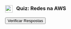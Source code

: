 <div class="quiz-container" id="quiz-network-container">
    <h3><img src="https://api.iconify.design/mdi/lan.svg?color=currentColor" width="24" style="vertical-align:middle; margin-right:8px;" /> Quiz: Redes na AWS</h3>
    <form class="quiz-form">
        </form>
    <button class="submit-quiz-btn">Verificar Respostas</button>
    <button class="redo-quiz-btn" style="display:none; margin-left: 1rem;">Refazer Quiz</button>
    <div class="quiz-results"></div>
</div>

<script>
    (function() {
        const quizContainer = document.getElementById('quiz-network-container');
        if (!quizContainer) return;
        
        const quizForm = quizContainer.querySelector('.quiz-form');
        const submitBtn = quizContainer.querySelector('.submit-quiz-btn');
        const redoBtn = quizContainer.querySelector('.redo-quiz-btn');
        const resultsContainer = quizContainer.querySelector('.quiz-results');
        
        const quizData = [
            {
                question: "Qual componente da Amazon VPC é responsável por permitir a comunicação entre sua VPC e a internet?",
                options: ["NAT Gateway", "Internet Gateway", "Security Group", "Network ACL"],
                answer: 1,
                explanation: "O Internet Gateway (IGW) é um componente altamente disponível que você anexa à sua VPC para permitir a comunicação de entrada e saída com a internet."
            },
            {
                question: "Um administrador precisa garantir que um banco de dados em uma sub-rede privada possa baixar atualizações, mas sem que a internet possa iniciar uma conexão com ele. Qual serviço deve ser utilizado?",
                options: ["Internet Gateway na sub-rede privada.", "Um Security Group com a porta 443 aberta.", "Um NAT Gateway na sub-rede pública.", "AWS Direct Connect."],
                answer: 2,
                explanation: "Um NAT Gateway é colocado em uma sub-rede pública e permite que recursos em sub-redes privadas acessem a internet (tráfego de saída), enquanto bloqueia conexões iniciadas pela internet."
            },
            {
                question: "Qual a principal diferença entre um Security Group (SG) e uma Network ACL (NACL)?",
                options: ["SGs operam no nível da sub-rede, enquanto NACLs operam no nível da instância.", "SGs são stateless, enquanto NACLs são stateful.", "SGs permitem apenas regras de 'Permitir', enquanto NACLs permitem regras de 'Permitir' e 'Negar'.", "SGs são usados apenas para tráfego de entrada, e NACLs apenas para tráfego de saída."],
                answer: 2,
                explanation: "Esta é uma distinção fundamental. Security Groups são stateful e só possuem regras de 'Allow'. Network ACLs são stateless e possuem regras de 'Allow' e 'Deny'."
            },
            {
                question: "Uma empresa quer distribuir o tráfego de seu site entre múltiplas instâncias EC2. Qual serviço é projetado para essa finalidade?",
                options: ["Amazon Route 53", "Amazon CloudFront", "Elastic Load Balancing (ELB)", "AWS Auto Scaling"],
                answer: 2,
                explanation: "O Elastic Load Balancing (ELB) distribui automaticamente o tráfego de entrada entre múltiplos destinos, como instâncias EC2, aumentando a tolerância a falhas."
            },
            {
                question: "O que o CIDR `0.0.0.0/0` representa em uma regra de Security Group?",
                options: ["Apenas o endereço de loopback.", "Todos os endereços IP dentro da VPC.", "Nenhum endereço IP.", "Qualquer endereço IP na internet."],
                answer: 3,
                explanation: "A notação CIDR `0.0.0.0/0` é a forma padrão de representar 'qualquer lugar' na internet. Usá-la em regras de entrada para portas de gerenciamento é uma prática de segurança muito ruim."
            },
            {
                question: "Qual serviço da AWS atua como um DNS (Domain Name System) global?",
                options: ["Amazon VPC", "AWS Direct Connect", "Amazon Route 53", "AWS Certificate Manager"],
                answer: 2,
                explanation: "O Amazon Route 53 é o serviço de DNS da AWS que traduz nomes de domínio para endereços IP e pode ser usado para rotear o tráfego para sua infraestrutura."
            },
            {
                question: "Uma sub-rede é considerada 'pública' quando:",
                options: ["Ela contém instâncias EC2 com Elastic IPs.", "Sua Network ACL permite todo o tráfego.", "Sua tabela de rotas associada tem uma rota para um Internet Gateway.", "Ela está localizada na Zona de Disponibilidade 'a'."],
                answer: 2,
                explanation: "A definição de uma sub-rede pública está ligada ao roteamento. Se sua tabela de rotas envia o tráfego para a internet (0.0.0.0/0) para um Internet Gateway, a sub-rede é pública."
            },
            {
                question: "Qual é a principal vantagem de usar o AWS Direct Connect em vez de uma VPN?",
                options: ["É mais fácil de configurar.", "É uma solução gratuita.", "Oferece criptografia de ponta a ponta por padrão.", "Fornece uma conexão de rede privada, dedicada e mais consistente."],
                answer: 3,
                explanation: "O AWS Direct Connect estabelece uma conexão de fibra óptica privada entre seu data center e a AWS, contornando a internet pública, resultando em maior largura de banda e menor latência."
            },
            {
                question: "Ao criar uma VPC com um bloco CIDR de `10.0.0.0/16`, quantas sub-redes com o CIDR `/24` você pode criar?",
                options: ["16", "64", "256", "1024"],
                answer: 2,
                explanation: "Um CIDR /16 tem 16 bits de rede, e um /24 tem 24. A diferença de 8 bits (24 - 16) significa que você pode criar 2^8 = 256 sub-redes /24 dentro do bloco /16."
            },
            {
                question: "Qual serviço da AWS é uma CDN (Content Delivery Network)?",
                options: ["Elastic Load Balancer", "Amazon S3 Transfer Acceleration", "Amazon CloudFront", "Amazon API Gateway"],
                answer: 2,
                explanation: "O Amazon CloudFront é a CDN da AWS. Ele armazena em cache seu conteúdo em Pontos de Presença (Edge Locations) globais, entregando-o a partir do local mais próximo do seu usuário."
            },
            {
                question: "Qual é a forma mais simples de conectar duas VPCs na mesma Região para que se comuniquem com IPs privados?",
                options: ["Usar um Internet Gateway em ambas.", "Configurar um AWS Direct Connect.", "Criar um VPC Peering.", "Usar o AWS Transit Gateway."],
                answer: 2,
                explanation: "O VPC Peering é uma conexão de rede entre duas VPCs que permite rotear o tráfego entre elas usando IPs privados, como se estivessem na mesma rede."
            },
            {
                question: "Qual protocolo é a melhor escolha para um serviço de streaming de vídeo ao vivo?",
                options: ["TCP", "UDP", "ICMP", "HTTP"],
                answer: 1,
                explanation: "O UDP (User Datagram Protocol) prioriza a velocidade e a baixa latência, tornando-o ideal para aplicações em tempo real como streaming e jogos online."
            },
            {
                question: "Qual é o propósito da Tabela de Rotas (Route Table) em uma VPC?",
                options: ["Atuar como um firewall para instâncias EC2.", "Conter regras que determinam para onde o tráfego de rede é direcionado.", "Traduzir nomes de domínio para endereços IP.", "Armazenar os logs de todo o tráfego de rede."],
                answer: 1,
                explanation: "A Tabela de Rotas funciona como o 'mapa de sinalização' da sua VPC, definindo os caminhos que o tráfego pode seguir."
            },
            {
                question: "Qual das seguintes afirmações sobre um NAT Gateway está CORRETA?",
                options: ["Ele deve ser colocado em uma sub-rede privada.", "Ele permite que a internet inicie conexões com instâncias privadas.", "Ele precisa de um Elastic IP para funcionar.", "Ele opera no nível da instância."],
                answer: 2,
                explanation: "Um NAT Gateway deve ser colocado em uma sub-rede pública e precisa de um Elastic IP (IP público estático) para funcionar. Sua função é permitir que instâncias privadas acessem a internet."
            },
            {
                question: "O que são VPC Flow Logs?",
                options: ["Um serviço para conectar seu data center à AWS.", "Um recurso que captura informações sobre o tráfego IP que entra e sai das interfaces de rede.", "Um tipo de instância EC2 otimizada para rede.", "Um log de todas as chamadas de API feitas na sua VPC."],
                answer: 1,
                explanation: "VPC Flow Logs são essenciais para monitoramento de rede. Eles fornecem metadados detalhados sobre cada fluxo de rede para análise."
            },
            {
                question: "Uma Network ACL (NACL) opera em qual nível da sua infraestrutura VPC?",
                options: ["Região", "Instância", "Interface de Rede Elástica (ENI)", "Sub-rede"],
                answer: 3,
                explanation: "As NACLs atuam como um firewall para o tráfego que entra e sai de uma ou mais sub-redes."
            },
            {
                question: "Qual é o comportamento padrão de um Security Group recém-criado?",
                options: ["Permite todo o tráfego de entrada e de saída.", "Nega todo o tráfego de entrada e de saída.", "Permite todo o tráfego de entrada e nega todo o de saída.", "Nega todo o tráfego de entrada e permite todo o de saída."],
                answer: 3,
                explanation: "Por segurança, um Security Group recém-criado bloqueia todo o tráfego de entrada por padrão, mas permite todo o tráfego de saída."
            },
            {
                question: "No Modelo OSI, em qual camada os roteadores tomam suas decisões?",
                options: ["Camada 1 (Física)", "Camada 2 (Link de Dados)", "Camada 3 (Rede)", "Camada 4 (Transporte)"],
                answer: 2,
                explanation: "A Camada 3 (Rede) é onde o endereçamento lógico (endereços IP) e o roteamento acontecem."
            },
            {
                question: "O que significa dizer que um Security Group é 'stateful'?",
                options: ["Só pode ser usado por instâncias em estado 'running'.", "Ele lembra o estado da conexão. Se você permite a entrada, a resposta de saída é automaticamente permitida.", "Requer que você defina regras separadas para entrada e resposta.", "Só pode ter um número limitado de regras."],
                answer: 1,
                explanation: "A natureza 'stateful' dos Security Groups simplifica a configuração, pois não é preciso criar regras de saída correspondentes para o tráfego de resposta."
            },
            {
                question: "Para simplificar a interconexão de muitas VPCs, qual serviço atua como um hub central?",
                options: ["VPC Peering", "Internet Gateway", "AWS Transit Gateway", "AWS Direct Connect"],
                answer: 2,
                explanation: "Enquanto o VPC Peering é ótimo para poucas VPCs, o AWS Transit Gateway atua como um hub de nuvem, simplificando a conectividade em escala."
            },
            {
                question: "Qual das seguintes afirmações sobre Sub-redes em uma VPC é VERDADEIRA?",
                options: ["Uma sub-rede pode abranger múltiplas Zonas de Disponibilidade.", "Os blocos CIDR de sub-redes na mesma VPC podem se sobrepor.", "Cada sub-rede deve estar associada a uma Tabela de Rotas.", "Uma sub-rede privada não pode ter um Security Group."],
                answer: 2,
                explanation: "Cada sub-rede reside em uma única AZ. Os CIDRs não podem se sobrepor. Todo recurso pode ter um Security Group. A afirmação correta é que cada sub-rede precisa de uma Tabela de Rotas."
            },
            {
                question: "Para se conectar a um servidor Windows em uma EC2, qual porta você normalmente permitiria?",
                options: ["Porta 22 / TCP (SSH)", "Porta 443 / TCP (HTTPS)", "Porta 3389 / TCP (RDP)", "Porta 53 / UDP (DNS)"],
                answer: 2,
                explanation: "O RDP (Remote Desktop Protocol), na porta TCP 3389, é o protocolo padrão da Microsoft para acessar a área de trabalho gráfica de sistemas Windows."
            },
            {
                question: "Qual tipo de ELB é ideal para rotear tráfego com base no caminho da URL (ex: /api/users)?",
                options: ["Classic Load Balancer", "Network Load Balancer", "Application Load Balancer", "Gateway Load Balancer"],
                answer: 2,
                explanation: "O Application Load Balancer (ALB) opera na Camada 7 e pode inspecionar o conteúdo da requisição, como o caminho da URL, para tomar decisões de roteamento inteligentes."
            },
            {
                question: "Qual benefício o Amazon CloudFront oferece como uma CDN?",
                options: ["Aumentar a latência para usuários distantes.", "Reduzir a segurança do conteúdo estático.", "Centralizar a entrega de conteúdo em uma única Região.", "Reduzir a carga nos servidores de origem e melhorar a performance."],
                answer: 3,
                explanation: "Ao armazenar seu conteúdo em cache nos Pontos de Presença (Edge Locations), o CloudFront atende às requisições diretamente da borda, diminuindo a latência e a carga nos seus servidores."
            },
            {
                question: "Qual das seguintes é uma característica de uma Network ACL (NACL), mas NÃO de um Security Group?",
                options: ["É stateful.", "Pode ter regras baseadas em outros Security Groups.", "Possui regras com números de prioridade para avaliação.", "Opera no nível da interface de rede (ENI)."],
                answer: 2,
                explanation: "As regras em uma NACL são avaliadas em ordem, do menor número para o maior. Security Groups não usam números de prioridade; todas as suas regras de 'Allow' são avaliadas."
            }
        ];

        // O resto do script é genérico e não precisa ser colado novamente.
        function renderQuiz() {
            quizForm.innerHTML = '';
            quizData.forEach((q, index) => {
                const questionBlock = document.createElement('div');
                questionBlock.className = 'question-block';
                questionBlock.id = `q${index}`;
                const questionText = document.createElement('p');
                questionText.className = 'question-text';
                questionText.textContent = `${index + 1}. ${q.question}`;
                questionBlock.appendChild(questionText);
                const optionsList = document.createElement('ul');
                optionsList.className = 'options';
                q.options.forEach((option, optionIndex) => {
                    const listItem = document.createElement('li');
                    const label = document.createElement('label');
                    const radio = document.createElement('input');
                    radio.type = 'radio';
                    radio.name = `q${index}`;
                    radio.value = optionIndex;
                    label.appendChild(radio);
                    label.appendChild(document.createTextNode(' ' + option));
                    listItem.appendChild(label);
                    optionsList.appendChild(listItem);
                });
                questionBlock.appendChild(optionsList);
                const explanation = document.createElement('div');
                explanation.className = 'explanation';
                explanation.innerHTML = `<strong>Resposta e Explicação:</strong> ${q.explanation}`;
                questionBlock.appendChild(explanation);
                quizForm.appendChild(questionBlock);
            });
        }

        submitBtn.addEventListener('click', () => {
            let score = 0;
            quizData.forEach((q, index) => {
                const selectedOption = quizForm.querySelector(`input[name="q${index}"]:checked`);
                const questionBlock = document.getElementById(`q${index}`);
                const listItems = questionBlock.querySelectorAll('.options li');
                listItems.forEach(li => li.classList.remove('correct', 'incorrect'));
                questionBlock.querySelector('.explanation').style.display = 'none';

                if (selectedOption) {
                    const userAnswer = parseInt(selectedOption.value, 10);
                    const correctLi = listItems[q.answer];
                    const userLi = selectedOption.parentElement.parentElement;
                    if (userAnswer === q.answer) {
                        score++;
                        userLi.classList.add('correct');
                    } else {
                        userLi.classList.add('incorrect');
                        correctLi.classList.add('correct');
                    }
                } else {
                    const correctLi = listItems[q.answer];
                    correctLi.classList.add('correct');
                }
                questionBlock.querySelector('.explanation').style.display = 'block';
            });

            const percentage = Math.round((score / quizData.length) * 100);
            resultsContainer.innerHTML = `Sua pontuação final: ${score} de ${quizData.length} (${percentage}%)`;
            resultsContainer.classList.remove('success', 'fail');
            if (percentage >= 70) {
                resultsContainer.classList.add('success');
            } else {
                resultsContainer.classList.add('fail');
            }
            submitBtn.style.display = 'none';
            redoBtn.style.display = 'inline-block';
            quizContainer.scrollIntoView({ behavior: 'smooth' });
        });

        redoBtn.addEventListener('click', () => {
            resultsContainer.innerHTML = '';
            resultsContainer.classList.remove('success', 'fail');
            submitBtn.style.display = 'inline-block';
            redoBtn.style.display = 'none';
            renderQuiz();
            quizContainer.scrollIntoView({ behavior: 'smooth' });
        });

        renderQuiz();
    })();
</script>